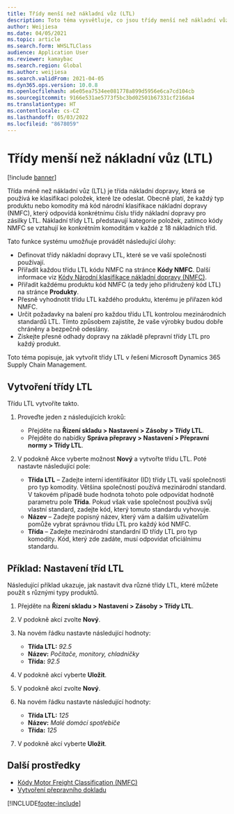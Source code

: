```yaml
---
title: Třídy menší než nákladní vůz (LTL)
description: Toto téma vysvětluje, co jsou třídy menší než nákladní vůz (LTL), a popisuje, jak je nastavit v Microsoft Dynamics 365 Supply Chain Management.
author: Weijiesa
ms.date: 04/05/2021
ms.topic: article
ms.search.form: WHSLTLClass
audience: Application User
ms.reviewer: kamaybac
ms.search.region: Global
ms.author: weijiesa
ms.search.validFrom: 2021-04-05
ms.dyn365.ops.version: 10.0.8
ms.openlocfilehash: a6e05ea7534ee081778a899d5956e6ca7cd104cb
ms.sourcegitcommit: 9166e531ae5773f5bc3bd02501b67331cf216da4
ms.translationtype: HT
ms.contentlocale: cs-CZ
ms.lasthandoff: 05/03/2022
ms.locfileid: "8678059"
---
```

# <a name="less-than-truckload-ltl-classes"></a>Třídy menší než nákladní vůz (LTL)

[!include [banner](../includes/banner.md)]

Třída méně než nákladní vůz (LTL) je třída nákladní dopravy, která se používá ke klasifikaci položek, které lze odeslat. Obecně platí, že každý typ produktu nebo komodity má kód národní klasifikace nákladní dopravy (NMFC), který odpovídá konkrétnímu číslu třídy nákladní dopravy pro zásilky LTL. Nákladní třídy LTL představují kategorie položek, zatímco kódy NMFC se vztahují ke konkrétním komoditám v každé z 18 nákladních tříd.

Tato funkce systému umožňuje provádět následující úlohy:

- Definovat třídy nákladní dopravy LTL, které se ve vaší společnosti používají.
- Přiřadit každou třídu LTL kódu NMFC na stránce **Kódy NMFC**. Další informace viz [Kódy Národní klasifikace nákladní dopravy (NMFC)](nmfc-codes.md).
- Přiřadit každému produktu kód NMFC (a tedy jeho přidružený kód LTL) na stránce **Produkty**.
- Přesně vyhodnotit třídu LTL každého produktu, kterému je přiřazen kód NMFC.
- Určit požadavky na balení pro každou třídu LTL kontrolou mezinárodních standardů LTL. Tímto způsobem zajistíte, že vaše výrobky budou dobře chráněny a bezpečně odeslány.
- Získejte přesné odhady dopravy na základě přepravní třídy LTL pro každý produkt.

Toto téma popisuje, jak vytvořit třídy LTL v řešení Microsoft Dynamics 365 Supply Chain Management.

## <a name="create-an-ltl-class"></a>Vytvoření třídy LTL

Třídu LTL vytvoříte takto.

1. Proveďte jeden z následujících kroků:

    - Přejděte na **Řízení skladu \> Nastavení \> Zásoby \> Třídy LTL**.
    - Přejděte do nabídky **Správa přepravy \> Nastavení \> Přepravní normy \> Třídy LTL**.

2. V podokně Akce vyberte možnost **Nový** a vytvořte třídu LTL. Poté nastavte následující pole:

    - **Třída LTL** – Zadejte interní identifikátor (ID) třídy LTL vaší společnosti pro typ komodity. Většina společností používá mezinárodní standard. V takovém případě bude hodnota tohoto pole odpovídat hodnotě parametru pole **Třída**. Pokud však vaše společnost používá svůj vlastní standard, zadejte kód, který tomuto standardu vyhovuje.
    - **Název** – Zadejte popisný název, který vám a dalším uživatelům pomůže vybrat správnou třídu LTL pro každý kód NMFC.
    - **Třída** – Zadejte mezinárodní standardní ID třídy LTL pro typ komodity. Kód, který zde zadáte, musí odpovídat oficiálnímu standardu.

## <a name="example-set-up-ltl-classes"></a>Příklad: Nastavení tříd LTL

Následující příklad ukazuje, jak nastavit dva různé třídy LTL, které můžete použít s různými typy produktů.

1. Přejděte na **Řízení skladu \> Nastavení \> Zásoby \> Třídy LTL**.
1. V podokně akcí zvolte **Nový**.
1. Na novém řádku nastavte následující hodnoty:

    - **Třída LTL:** *92.5*
    - **Název:** *Počítače, monitory, chladničky*
    - **Třída:** *92.5*

1. V podokně akcí vyberte **Uložit**.
1. V podokně akcí zvolte **Nový**.
1. Na novém řádku nastavte následující hodnoty:

    - **Třída LTL:** *125*
    - **Název:** *Malé domácí spotřebiče*
    - **Třída:** *125*

1. V podokně akcí vyberte **Uložit**.

## <a name="additional-resources"></a>Další prostředky

- [Kódy Motor Freight Classification (NMFC)](nmfc-codes.md)
- [Vytvoření přepravního dokladu](create-bill-of-lading.md)

[!INCLUDE[footer-include](../../includes/footer-banner.md)]
